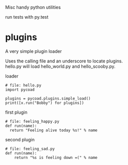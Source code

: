 Misc handy python utilities

run tests with py.test

# plugins
A very simple plugin loader

Uses the calling file and an underscore to locate plugins. <br>
hello.py will load hello\_world.py and hello\_scooby.py.

loader

    # file: hello.py
    import pycoad
    
    plugins = pycoad.plugins.simple_load()
    print([x.run("Bobby") for plugins])

first plugin

    # file: feeling_happy.py
    def run(name):
      return "Feeling alive today %s!" % name

second plugin

    # file: feeling_sad.py
    def run(name):
    	return "%s is feeling down =(" % name

